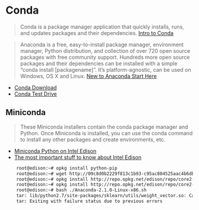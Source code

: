 Conda
==
> Conda is a package manager application that quickly installs, runs, and updates packages and their dependencies. [Intro to Conda](http://conda.pydata.org/docs/intro.html)

> Anaconda is a free, easy-to-install package manager, environment manager, Python distribution, and collection of over 720 open source packages with free community support. Hundreds more open source packages and their dependencies can be installed with a simple “conda install [packagename]”. It’s platform-agnostic, can be used on Windows, OS X and Linux. [New to Anaconda Start Here](https://docs.continuum.io/new-anaconda-start-here)

- [Conda Download](https://www.continuum.io/downloads)
- [Conda Test Drive](http://conda.pydata.org/docs/test-drive.html)

## Miniconda

> These Miniconda installers contain the conda package manager and Python. Once Miniconda is installed, you can use the conda command to install any other packages and create environments, etc. 

- [Miniconda Python on Intel Edison](https://scivision.co/miniconda-python-on-intel-edison/)
- [The most important stuff to know about Intel Edison](http://tiredhacker.blogspot.mx/2015/01/the-most-important-stuff-to-know-about.html)

```sh
    root@edison:~# opkg install python-pip
    root@edison:~# wget http://09c8d0b2229f813c1b93-c95ac804525aac4b6dba79b00b39d1d3.r79.cf1.rackcdn.com/Anaconda-2.1.0-Linux-x86.sh
    root@edison:~# opkg install http://repo.opkg.net/edison/repo/core2-32/bash_4.3-r0_core2-32.ipk
    root@edison:~# opkg install http://repo.opkg.net/edison/repo/core2-32/tar_1.27.1-r0_core2-32.ipk
    root@edison:~# bash ./Anaconda-2.1.0-Linux-x86.sh
    tar: lib/python2.7/site-packages/sklearn/utils/weight_vector.so: Cannot write: No space left on device
    tar: Exiting with failure status due to previous errors
```